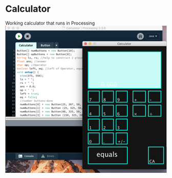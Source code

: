 # Calculator
Working calculator that runs in Processing
![calculator](https://github.com/IG9626/Calculator/blob/master/picture/Screen%20Shot%202018-02-14%20at%201.31.21%20PM.png)
